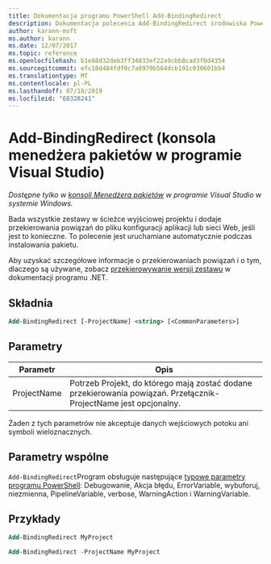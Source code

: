 ```yaml
---
title: Dokumentacja programu PowerShell Add-BindingRedirect
description: Dokumentacja polecenia Add-BindingRedirect środowiska PowerShell w konsoli Menedżera pakietów NuGet w programie Visual Studio.
author: karann-msft
ms.author: karann
ms.date: 12/07/2017
ms.topic: reference
ms.openlocfilehash: b1e88d32deb3ff34833ef22a9cbb8cad3f0d4354
ms.sourcegitcommit: efc18d484fdf0c7a8979b564dcb191c030601bb4
ms.translationtype: MT
ms.contentlocale: pl-PL
ms.lasthandoff: 07/18/2019
ms.locfileid: "68328241"
---
```

# <a name="add-bindingredirect-package-manager-console-in-visual-studio"></a>Add-BindingRedirect (konsola menedżera pakietów w programie Visual Studio)

*Dostępne tylko w [konsoli Menedżera pakietów](../../consume-packages/install-use-packages-powershell.md) w programie Visual Studio w systemie Windows.*

Bada wszystkie zestawy w ścieżce wyjściowej projektu i dodaje przekierowania powiązań do pliku konfiguracji aplikacji lub sieci Web, jeśli jest to konieczne. To polecenie jest uruchamiane automatycznie podczas instalowania pakietu.

Aby uzyskać szczegółowe informacje o przekierowaniach powiązań i o tym, dlaczego są używane, zobacz [przekierowywanie wersji zestawu](/dotnet/framework/configure-apps/redirect-assembly-versions) w dokumentacji programu .NET.

## <a name="syntax"></a>Składnia

```ps
Add-BindingRedirect [-ProjectName] <string> [<CommonParameters>]
```

## <a name="parameters"></a>Parametry

| Parametr | Opis |
| --- | --- |
| ProjectName | Potrzeb Projekt, do którego mają zostać dodane przekierowania powiązań. Przełącznik-ProjectName jest opcjonalny. |

Żaden z tych parametrów nie akceptuje danych wejściowych potoku ani symboli wieloznacznych.

## <a name="common-parameters"></a>Parametry wspólne

`Add-BindingRedirect`Program obsługuje następujące [typowe parametry programu PowerShell](http://go.microsoft.com/fwlink/?LinkID=113216): Debugowanie, Akcja błędu, ErrorVariable, wybuforuj, niezmienna, PipelineVariable, verbose, WarningAction i WarningVariable.

## <a name="examples"></a>Przykłady

```ps
Add-BindingRedirect MyProject

Add-BindingRedirect -ProjectName MyProject
```